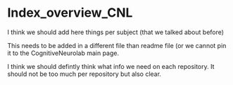 # Index_overview_CNL

I think we should add here things per subject (that we talked about before)

This needs to be added in a different file than readme file (or we cannot pin it to the CognitiveNeurolab main page. 

I think we should defintly think what info we need on each repository. It should not be too much per repository but also clear.
